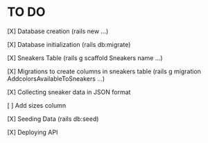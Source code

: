 # TO DO

[X] Database creation (rails new ...)

[X] Database initialization (rails db:migrate)

[X] Sneakers Table (rails g scaffold Sneakers name ...)

[X] Migrations to create columns in sneakers table (rails g migration AddcolorsAvailableToSneakers ...)

[X] Collecting sneaker data in JSON format

[ ] Add sizes column

[X] Seeding Data (rails db:seed)

[X] Deploying API
